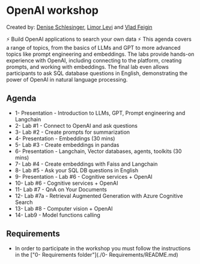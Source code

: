 # OpenAI workshop 
Created by: [Denise Schlesinger](https://www.linkedin.com/in/deniseschlesinger/), [Limor Levi](https://www.linkedin.com/in/limor-levi/) and [Vlad Feigin](https://www.linkedin.com/in/vladifeigin/) 

⚡ Build OpenAI applications to search your own data ⚡
This agenda covers a range of topics, from the basics of LLMs and GPT to more advanced topics like prompt engineering and embeddings. The labs provide hands-on experience with OpenAI, including connecting to the platform, creating prompts, and working with embeddings. The final lab even allows participants to ask SQL database questions in English, demonstrating the power of OpenAI in natural language processing.

## Agenda


- 1- Presentation - Introduction to LLMs, GPT, Prompt engineering and Langchain 
- 2- Lab #1 - Connect to OpenAI and ask questions
- 3- Lab #2 - Create prompts for summarization
- 4- Presentation - Embeddings (30 mins)
- 5- Lab #3 - Create embeddings in pandas
- 6- Presentation - Langchain, Vector databases, agents, toolkits (30 mins)
- 7- Lab #4 - Create embeddings with Faiss and Langchain
- 8- Lab #5 - Ask your SQL DB questions in English
- 9- Presentation - Lab #6 - Cognitive services + OpenAI
- 10- Lab #6 - Cognitive services + OpenAI
- 11- Lab #7 - QnA on Your Documents
- 12- Lab #7a - Retrieval Augmented Generation with Azure Cognitive Search
- 13- Lab #8 - Computer vision + OpenAI
- 14- Lab9 - Model functions calling


## Requirements
* In order to participate in the workshop you must follow the instructions in the ["0- Requirements folder"](./0- Requirements/README.md)
